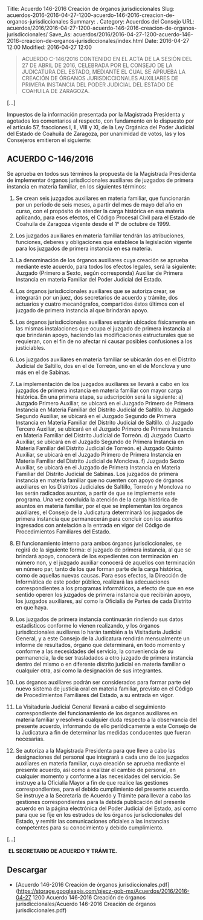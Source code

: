 Title: Acuerdo 146-2016 Creación de órganos jurisdiccionales
Slug: acuerdos-2016-2016-04-27-1200-acuerdo-146-2016-creacion-de-organos-jurisdiccionales
Summary: .
Category: Acuerdos del Consejo
URL: acuerdos/2016/2016-04-27-1200-acuerdo-146-2016-creacion-de-organos-jurisdiccionales/
Save_As: acuerdos/2016/2016-04-27-1200-acuerdo-146-2016-creacion-de-organos-jurisdiccionales/index.html
Date: 2016-04-27 12:00
Modified: 2016-04-27 12:00


> ACUERDO C-146/2016 CONTENIDO EN EL ACTA DE LA SESIÓN DEL 27 DE ABRIL DE 2016, CELEBRADA POR EL CONSEJO DE LA JUDICATURA DEL ESTADO, MEDIANTE EL CUAL SE APRUEBA LA CREACIÓN DE ÓRGANOS JURISDICCIONALES AUXILIARES DE PRIMERA INSTANCIA DEL PODER JUDICIAL DEL ESTADO DE COAHUILA DE ZARAGOZA.

[...]

Impuestos de la información presentada por la Magistrada Presidenta y agotados los comentarios al respecto, con fundamento en lo dispuesto por el artículo 57, fracciones I, II, VIII y XI, de la Ley Orgánica del Poder Judicial del Estado de Coahuila de Zaragoza, por unanimidad de votos, las y los Consejeros emitieron el siguiente:

## ACUERDO C-146/2016

Se aprueba en todos sus términos la propuesta de la Magistrada Presidenta de implementar órganos jurisdiccionales auxiliares de juzgados de primera instancia en materia familiar, en los siguientes términos:

1. Se crean seis juzgados auxiliares en materia familiar, que funcionarán por un período de seis meses, a partir del mes de mayo del año en curso, con el propósito de atender la carga histórica en esa materia aplicando, para esos efectos, el Código Procesal Civil para el Estado de Coahuila de Zaragoza vigente desde el 1° de octubre de 1999.

2. Los juzgados auxiliares en materia familiar tendrán las atribuciones, funciones, deberes y obligaciones que establece la legislación vigente para los juzgados de primera instancia en esa materia.

3. La denominación de los órganos auxiliares cuya creación se aprueba mediante este acuerdo, para todos los efectos legales, será la siguiente:
  Juzgado (Primero a Sexto, según corresponda) Auxiliar de Primera Instancia en materia Familiar del Poder Judicial del Estado.

4. Los órganos jurisdiccionales auxiliares que se autoriza crear, se integrarán por un juez, dos secretarios de acuerdo y trámite, dos actuarios y cuatro mecanógrafos, compartidos éstos últimos con el juzgado de primera instancia al que brindarán apoyo.

5. Los órganos jurisdiccionales auxiliares estarán ubicados físicamente en las mismas instalaciones que ocupa el juzgado de primera instancia al que brindarán apoyo, haciendo las modificaciones estructurales que se requieran, con el fin de no afectar ni causar posibles confusiones a los justiciables.

6. Los juzgados auxiliares en materia familiar se ubicarán dos en el Distrito Judicial de Saltillo, dos en el de Torreón, uno en el de Monclova y uno más en el de Sabinas.

7. La implementación de los juzgados auxiliares se llevará a cabo en los juzgados de primera instancia en materia familiar con mayor carga histórica. En una primera etapa, su adscripción será la siguiente:
  a) Juzgado Primero Auxiliar, se ubicará en el Juzgado Primero de Primera Instancia en Materia Familiar del Distrito Judicial de Saltillo.
  b) Juzgado Segundo Auxiliar, se ubicará en el Juzgado Segundo de Primera Instancia en Materia Familiar del Distrito Judicial de Saltillo.
  c) Juzgado Tercero Auxiliar, se ubicará en el Juzgado Primero de Primera Instancia en Materia Familiar del Distrito Judicial de Torreón.
  d) Juzgado Cuarto Auxiliar, se ubicará en el Juzgado Segundo de Primera Instancia en Materia Familiar del Distrito Judicial de Torreón.
  e) Juzgado Quinto Auxiliar, se ubicará en el Juzgado Primero de Primera Instancia en Materia Familiar del Distrito Judicial de Monclova.
  f) Juzgado Sexto Auxiliar, se ubicará en el Juzgado de Primera Instancia en Materia Familiar del Distrito Judicial de Sabinas.
  Los juzgados de primera instancia en materia familiar que no cuenten con apoyo de órganos auxiliares en los Distritos Judiciales de Saltillo, Torreón y Monclova no les serán radicados asuntos, a partir de que se implemente este programa.
  Una vez concluida la atención de la carga histórica de asuntos en materia familiar, por el que se implementan los órganos auxiliares, el Consejo de la Judicatura determinará los juzgados de primera instancia que permanecerán para concluir con los asuntos ingresados con antelación a la entrada en vigor del Código de Procedimientos Familiares del Estado.

8. El funcionamiento interno para ambos órganos jurisdiccionales, se regirá de la siguiente forma: el juzgado de primera instancia, al que se brindará apoyo, conocerá de los expedientes con terminación en número non, y el juzgado auxiliar conocerá de aquellos con terminación en número par, tanto de los que forman parte de la carga histórica, como de aquellas nuevas causas. Para esos efectos, la Dirección de Informática de este poder público, realizará las adecuaciones correspondientes a los programas informáticos, a efecto de que en ese sentido operen los juzgados de primera instancia que recibirán apoyo, los juzgados auxiliares, así como la Oficialía de Partes de cada Distrito en que haya.

9. Los juzgados de primera instancia continuarán rindiendo sus datos estadísticos conforme lo vienen realizando, y los órganos jurisdiccionales auxiliares lo harán también a la Visitaduría Judicial General, y a este Consejo de la Judicatura rendirán mensualmente un informe de resultados, órgano que determinará, en todo momento y conforme a las necesidades del servicio, la conveniencia de su permanencia, la de ser trasladados a otro juzgado de primera instancia dentro del mismo o en diferente distrito judicial en materia familiar o cualquier otra, así como la designación de sus integrantes.

10. Los órganos auxiliares podrán ser considerados para formar parte del nuevo sistema de justicia oral en materia familiar, previsto en el Código de Procedimientos Familiares del Estado, a su entrada en vigor.

11. La Visitaduría Judicial General llevará a cabo el seguimiento correspondiente del funcionamiento de los órganos auxiliares en materia familiar y resolverá cualquier duda respecto a la observancia del presente acuerdo, informando de ello periódicamente a este Consejo de la Judicatura a fin de determinar las medidas conducentes que fueran necesarias.

12. Se autoriza a la Magistrada Presidenta para que lleve a cabo las designaciones del personal que integrará a cada uno de los juzgados auxiliares en materia familiar, cuya creación se aprueba mediante el presente acuerdo, así como a realizar el cambio de personal, en cualquier momento y conforme a las necesidades del servicio.
Se instruye a la Oficialía Mayor a fin de que realice las gestiones correspondientes, para el debido cumplimiento del presente acuerdo.
Se instruye a la Secretaría de Acuerdo y Trámite para llevar a cabo las gestiones correspondientes para la debida publicación del presente acuerdo en la página electrónica del Poder Judicial del Estado, así como para que se fije en los estrados de los órganos jurisdiccionales del Estado, y remitir las comunicaciones oficiales a las instancias competentes para su conocimiento y debido cumplimiento.

[...]




​	**EL SECRETARIO DE ACUERDO Y TRÁMITE.**


## Descargar


* [Acuerdo 146-2016 Creación de órganos jurisdiccionales.pdf](https://storage.googleapis.com/pjecz-gob-mx/Acuerdos/2016/2016-04-27 1200 Acuerdo 146-2016 Creación de órganos jurisdiccionales/Acuerdo 146-2016 Creación de órganos jurisdiccionales.pdf)


